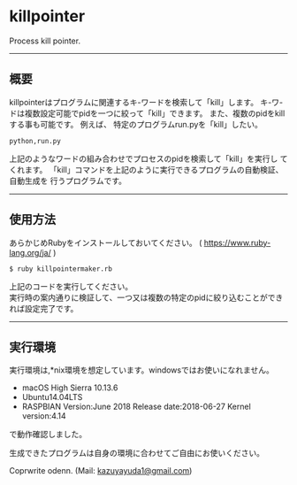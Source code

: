 # killpointer

Process kill pointer.
***
## 概要
killpointerはプログラムに関連するキ-ワードを検索して「kill」します。
キ-ワ-ドは複数設定可能でpidを一つに絞って「kill」できます。
また、複数のpidをkillする事も可能です。
例えば、
特定のプログラムrun.pyを「kill」したい。
```
python,run.py
```
上記のようなワードの組み合わせでプロセスのpidを検索して「kill」を実行し
てくれます。
「kill」コマンドを上記のように実行できるプログラムの自動検証、自動生成を
行うプログラムです。
***
## 使用方法  
あらかじめRubyをインストールしておいてください。  ( 
https://www.ruby-lang.org/ja/ )  

```
$ ruby killpointermaker.rb
```

上記のコードを実行してください。  
実行時の案内通りに検証して、一つ又は複数の特定のpidに絞り込むことができ
れば設定完了です。    

***

## 実行環境  
実行環境は,*nix環境を想定しています。windowsではお使いになれません。  

* macOS High Sierra 10.13.6
* Ubuntu14.04LTS
* RASPBIAN Version:June 2018 Release date:2018-06-27 Kernel version:4.14 

で動作確認しました。

生成できたプログラムは自身の環境に合わせてご自由にお使いください。  

Coprwrite odenn. (Mail: kazuyayuda1@gmail.com)
